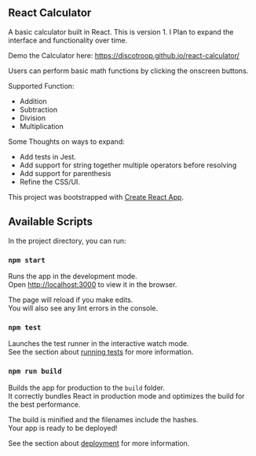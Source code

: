 ## React Calculator

A basic calculator built in React. This is version 1. I Plan to expand the interface and functionality over time.

Demo the Calculator here: https://discotroop.github.io/react-calculator/

Users can perform basic math functions by clicking the onscreen buttons.

Supported Function:
- Addition
- Subtraction
- Division
- Multiplication

Some Thoughts on ways to expand:
- Add tests in Jest.
- Add support for string together multiple operators before resolving
- Add support for parenthesis
- Refine the CSS/UI.



This project was bootstrapped with [Create React App](https://github.com/facebook/create-react-app).

## Available Scripts

In the project directory, you can run:

### `npm start`

Runs the app in the development mode.<br />
Open [http://localhost:3000](http://localhost:3000) to view it in the browser.

The page will reload if you make edits.<br />
You will also see any lint errors in the console.

### `npm test`

Launches the test runner in the interactive watch mode.<br />
See the section about [running tests](https://facebook.github.io/create-react-app/docs/running-tests) for more information.

### `npm run build`

Builds the app for production to the `build` folder.<br />
It correctly bundles React in production mode and optimizes the build for the best performance.

The build is minified and the filenames include the hashes.<br />
Your app is ready to be deployed!

See the section about [deployment](https://facebook.github.io/create-react-app/docs/deployment) for more information.
